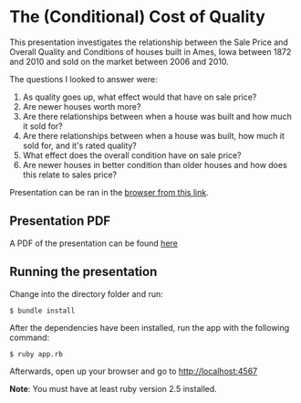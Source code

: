 # The (Conditional) Cost of Quality

This presentation investigates the relationship between the Sale Price and Overall Quality and Conditions of houses built in Ames, Iowa between 1872 and 2010 and sold on the market between 2006 and 2010.

The questions I looked to answer were:

1. As quality goes up, what effect would that have on sale price?
2. Are newer houses worth more?
3. Are there relationships between when a house was built and how much it sold for?
4. Are there relationships between when a house was built, how much it sold for, and it's rated quality?
5. What effect does the overall condition have on sale price?
6. Are newer houses in better condition than older houses and how does this relate to sales price?

Presentation can be ran in the [browser from this link](https://evening-plateau-73322.herokuapp.com/).

## Presentation PDF
A PDF of the presentation can be found [here](./presentation/iowa-housing-data-viz.pdf)

## Running the presentation

Change into the directory folder and run:

	$ bundle install

After the dependencies have been installed, run the app with the following command:

	$ ruby app.rb

Afterwards, open up your browser and go to [http://localhost:4567](http://localhost:4567)

**Note**: You must have at least ruby version 2.5 installed.